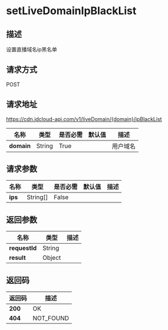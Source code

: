# setLiveDomainIpBlackList


## 描述
设置直播域名ip黑名单

## 请求方式
POST

## 请求地址
https://cdn.jdcloud-api.com/v1/liveDomain/{domain}/ipBlackList

|名称|类型|是否必需|默认值|描述|
|---|---|---|---|---|
|**domain**|String|True| |用户域名|

## 请求参数
|名称|类型|是否必需|默认值|描述|
|---|---|---|---|---|
|**ips**|String[]|False| | |


## 返回参数
|名称|类型|描述|
|---|---|---|
|**requestId**|String| |
|**result**|Object| |


## 返回码
|返回码|描述|
|---|---|
|**200**|OK|
|**404**|NOT_FOUND|
